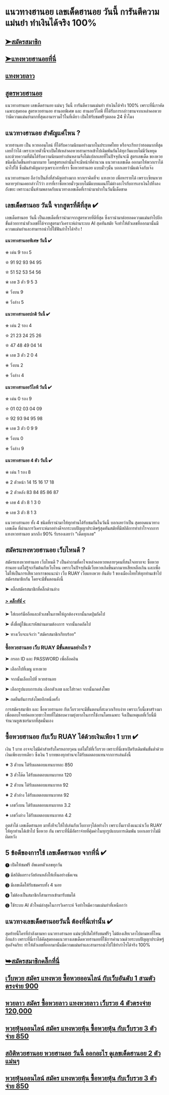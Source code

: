 # แนวทางฮานอย เลขเด็ดฮานอย วันนี้ การันตีความแม่นยำ ทำเงินได้จริง 100%
 
## [➤สมัครสมาชิก](https://www.ruay.org/register/af/1291/Seo1291002)
 
## [➤แทงหวยฮานอยที่นี่](https://www.ruay.org/register/af/1291/Seo1291002)
 
## [แทงหวยลาว](https://ruaygod.com/%e0%b8%ab%e0%b8%a7%e0%b8%a2%e0%b8%a5%e0%b8%b2%e0%b8%a7/)

## [สูตรหวยฮานอย](https://ruaygod.com/%e0%b8%aa%e0%b8%b9%e0%b8%95%e0%b8%a3%e0%b8%ab%e0%b8%a7%e0%b8%a2%e0%b8%ae%e0%b8%b2%e0%b8%99%e0%b8%ad%e0%b8%a2/)
 
แนวทางฮานอย เลขเด็ดฮานอย แม่นๆ วันนี้ การันตีความแม่นยำ ทำเงินได้จริง 100% เพราะที่นี่เราคัดเฉพาะสุดยอด สูตรหวยฮานอย ฮานอยพิเศษ และ ฮานอยวีไอพี ที่ได้รับการกล่าวขานจากเหล่าคอหวยว่ามีความแม่นยำมากที่สุดเอามารวมไว้ในที่เดียว เปิดให้รับชมฟรีๆตลอด 24 ชั่วโมง
 
## แนวทางฮานอย สำคัญแค่ไหน ?
 
หวยฮานอย เป็น หวยออนไลน์ ที่ได้รับความนิยมอย่างมากในประเทศไทย หรือจะเรียกว่าฮอตมากที่สุดเลยก็ว่าได้ เพราะหวยตัวนี้จะเปิดให้เหล่าคอหวยสามารถเข้าไปเดิมพันกันได้ทุกวันแบบไม่มีวันหยุด และด้วยความที่มันได้รับความนิยมอย่างล้นหลามจึงไม่แปลกเลยที่ในปัจจุบันจะมี สูตรเลขเด็ด ของหวยชนิดนี้เกิดขึ้นอย่างมากมาย โดยสูตรเหล่านั้นก็จะมีหน้าที่คำนวณ แนวทางเลขเด็ด ออกมาให้พวกเราได้นำไปใช้ ซึ่งมันสำคัญมากๆเพราะการที่เรา ซื้อหวยฮานอย แบบมั่วๆนั้น บอกเลยว่ามีแต่เจ๊งกับเจ๊ง

แนวทางฮานอย ถือว่าเป็นสิ่งที่สำคัญอย่างมาก หากเราคิดที่จะ แทงหวย เพื่อหารายได้ เพราะเซียนหวยหลายๆท่านเคยกล่าวไว้ว่า การที่เราซื้อหวยมั่วๆแบบไม่มีแบบแผนก็ไม่ต่างอะไรกับการเอาเงินไปทิ้งลงถังขยะ เพราะฉะนั้นห้ามพลาดกับแนวทางเลขเด็ดที่เรานำมาฝากในวันนี้เด็ดขาด
 
## เลขเด็ดฮานอย วันนี้ จากสูตรที่ดีที่สุด ✔

เลขเด็ดฮานอย วันนี้ เป็นเลขเด็ดที่เรานำมาจากสูตรหวยที่ดีที่สุด ซึ่งเรานำมาต่อยอดความแม่นยำไปอีกขั้นด้วยการนำตัวเลขที่ได้จากสูตรมาวิเคราะห์ผ่านระบบ AI สุดทันสมัย จึงทำให้ตัวเลขที่ออกมานั้นมีความแม่นยำและสามารถนำไปใช้ฟันกำไรได้จริง !

#### แนวทางฮานอยพิเศษ วันนี้ ✔

✮ เด่น 9 รอง 5

✮ 91 92 93 94 95

✮ 51 52 53 54 56

✮ เลข 3 ตัว 9 5 3

✮ วิ่งบน 9

✮ วิ่งล่าง 5

#### แนวทางฮานอยปกติ วันนี้ ✔

✮ เด่น 2 รอง 4

✮ 21 23 24 25 26

✮ 47 48 49 04 14

✮ เลข 3 ตัว 2 0 4

✮ วิ่งบน 2

✮ วิ่งล่าง 4

#### แนวทางฮานอยวีไอพี วันนี้ ✔

✮ เด่น 0 รอง 9

✮ 01 02 03 04 09

✮ 92 93 94 95 98

✮ เลข 3 ตัว 0 9 9

✮ วิ่งบน 0

✮ วิ่งล่าง 9

#### แนวทางฮานอย 4 ตัว วันนี้ ✔

✮ เด่น 1 รอง 8

✮ 2 ตัวหน้า 14 15 16 17 18

✮ 2 ตัวหลัง 83 84 85 86 87

✮ เลข 4 ตัว 8 1 3 0

✮ เลข 3 ตัว 8 1 3

แนวทางฮานอย ทั้ง 4 ชนิดที่เรานำมาให้ทุกท่านได้รับชมกันในวันนี้ บอกเลยว่าเป็น สุดยอดแนวทางเลขเด็ด ที่ผ่านการวิเคราะห์มาอย่างดีจากระบบปัญญาประดิษฐ์สุดทันสมัยที่มีสถิติการทำกำไรจากการ แทงหวยฮานอย มากถึง 90% รับรองเลยว่า "เด็ดทุกเลข"

## สมัครแทงหวยฮานอย เว็บไหนดี ?

สมัครแทงหวยฮานอย เว็บไหนดี ? เป็นคำถามที่คาใจเหล่าคอหวยหลายๆคนที่สนใจอยากจะ ซื้อหวยฮานอย แต่ไม่รู้จะเริ่มต้นกับเว็บไหน เพราะในปัจจุบันมีเว็บหวยเกิดขึ้นมากมายเสียเหลือเกิน และเพื่อไม่ให้เป็นการเสียเวลาเราขอแนะนำ เว็บ RUAY เว็บแทงหวย อันดับ 1 ของเมืองไทยให้ทุกท่านเข้าไปสมัครสมาชิกกัน โดยจะมีขั้นตอนดังนี้
 
➤ คลิ๊กสมัครสมาชิกที่คลิ๊กด้านล่าง

##### [> คลิ๊กที่นี่ < ](https://www.ruay.org/register/af/1291/Seo1291002)

➤ ใส่เบอร์มือถือและตัวเลขในภาพให้ถูกต้องจากนั้นกดปุ่มถัดไป

➤ ตั้งชื่อผู้ใช้และรหัสผ่านตามต้องการ จากนั้นกดถัดไป

➤ ทางเว็บจะแจ้งว่า "สมัครสมาชิกเรียบร้อย"

### ซื้อหวยฮานอย เว็บ RUAY มีขั้นตอนอย่างไร ?

➤ กรอก ID และ PASSWORD เพื่อล็อคอิน

➤ เลือกไปที่เมนู แทงหวย

➤ จากนั้นเลือกไปที่ หวยฮานอย

➤ เลือกรูปแบบการเล่น เลือกตัวเลข และใส่ราคา จากนั้นกดส่งโพย

➤ กดยืนยันการส่งโพยอีกหนึ่งครั้ง

การสมัครสมาชิก และ ซื้อหวยฮานอย กับเว็บรวยจะมีขั้นตอนที่สะดวกเรียบง่าย เพราะเว็บนี้เขาสร้างมาเพื่อตอบโจทย์คอหวยชาวไทยที่ไม่ชอบความยุ่งยากในการใช้งานโดยเฉพาะ จึงเป็นเหตุผลที่เว็บนี้มีจำนวนยูสเซอร์มากที่สุดนั่นเอง
 
## ซื้อหวยฮานอย กับเว็บ RUAY ได้ด้วยเงินเพียง 1 บาท ✔

เงิน 1 บาท อาจจะไม่มีค่าสำหรับใครหลายๆคน แต่ไม่ใช่ที่เว็บรวย เพราะที่นี่เขาเปิดรับเดิมพันขั้นต่ำด้วยเงินเพียงบาทเดียว ซึ่งเงิน 1 บาทของทุกท่านจะได้รับผลตอบแทนจากการเล่นดังนี้

✦ 3 ตัวบน ได้รับผลตอบแทนบาทละ 850

✦ 3 ตัวโต๊ด ได้รับผลตอบแทนบาทล 120

✦ 2 ตัวบน ได้รับผลตอบแทนบาทล 92

✦ 2 ตัวล่าง ได้รับผลตอบแทนบาทล 92

✦ เลขวิ่งบน ได้รับผลตอบแทนบาทล 3.2

✦ เลขวิ่งล่าง ได้รับผลตอบแทนบาทล 4.2

อุตส่าได้ เลขเด็ดฮานอย มาทั้งทีจะให้ไปเล่นกับเว็บกากๆได้อย่างไร เพราะงั้นเราถึงแนะนำเว็บ RUAY ให้ทุกท่านได้เข้าไป ซื้อหวย กัน เพราะที่นี่มีอัตราจ่ายที่คุ้มค่าในทุกรูปแบบการเดิมพัน บอกเลยว่าไม่มีผิดหวัง
 
## 5 ข้อดีของการใช้ เลขเด็ดฮานอย จากที่นี่ ✔
 
➊ เปิดให้ชมฟรี อัพเดทตัวเลขทุกวัน

➋ มีสถิติผลรางวัลย้อนหลังให้เห็นอย่างชัดเจน

➌ มีเลขเด็ดให้รับชมครบทั้ง 4 นอย

➍ ไม่ต้องเป็นสมาชิกก็สามารถเข้ามารับชมได้

➎ ใช้ระบบ AI ตัวใหม่ล่าสุดในการวิเคราะห์ จึงทำใหมีความแม่นยำที่เหนือกว่า
 
## แนวทางเลขเด็ดฮานอยวันนี้ ต้องที่นี่เท่านั้น ✔

สุดท้ายนี้ใครที่กำลังตามหา แนวทางฮานอย แม่นๆที่เปิดให้รับชมฟรีๆ ไม่ต้องเสียเวลาไปตามหาที่ไหนอีกแล้ว เพราะที่นี่เราได้คัดสุดยอดแนวทางเลขเด็ดหวยฮานอยที่ใช้การคำนวณด้วยระบบปัญญาประดิษฐ์สุดอัจฉริยะ ทำให้ตัวเลขที่ออกมานั้นมีความแม่นยำและสามารถนำไปใช้ทำกำไรได้จริง 100%

## [➥สมัครสมาชิกคลิ๊กที่นี่ ](https://www.ruay.org/register/af/1291/Seo1291002)

## [เว็บหวย สมัคร แทงหวย ซื้อหวยออนไลน์ กับเว็บอันดับ 1 สามตัวตรงจ่าย 900](https://atom.io/themes/%E0%B9%80%E0%B8%A7%E0%B9%87%E0%B8%9A%E0%B8%AB%E0%B8%A7%E0%B8%A2%20%E0%B8%AA%E0%B8%A1%E0%B8%B1%E0%B8%84%E0%B8%A3%20%E0%B9%81%E0%B8%97%E0%B8%87%E0%B8%AB%E0%B8%A7%E0%B8%A2%20%E0%B8%8B%E0%B8%B7%E0%B9%89%E0%B8%AD%E0%B8%AB%E0%B8%A7%E0%B8%A2%E0%B8%AD%E0%B8%AD%E0%B8%99%E0%B9%84%E0%B8%A5%E0%B8%99%E0%B9%8C%20%E0%B8%81%E0%B8%B1%E0%B8%9A%E0%B9%80%E0%B8%A7%E0%B9%87%E0%B8%9A%E0%B8%AD%E0%B8%B1%E0%B8%99%E0%B8%94%E0%B8%B1%E0%B8%9A%201%20%E0%B8%AA%E0%B8%B2%E0%B8%A1%E0%B8%95%E0%B8%B1%E0%B8%A7%E0%B8%95%E0%B8%A3%E0%B8%87%E0%B8%88%E0%B9%88%E0%B8%B2%E0%B8%A2%20900)

## [หวยลาว สมัคร ซื้อหวยลาว แทงหวยลาว เว็บรวย 4 ตัวตรงจ่าย 120,000](https://atom.io/themes/%E0%B8%AB%E0%B8%A7%E0%B8%A2%E0%B8%A5%E0%B8%B2%E0%B8%A7%20%E0%B8%AA%E0%B8%A1%E0%B8%B1%E0%B8%84%E0%B8%A3%20%E0%B8%8B%E0%B8%B7%E0%B9%89%E0%B8%AD%E0%B8%AB%E0%B8%A7%E0%B8%A2%E0%B8%A5%E0%B8%B2%E0%B8%A7%20%E0%B9%81%E0%B8%97%E0%B8%87%E0%B8%AB%E0%B8%A7%E0%B8%A2%E0%B8%A5%E0%B8%B2%E0%B8%A7%20%E0%B9%80%E0%B8%A7%E0%B9%87%E0%B8%9A%E0%B8%A3%E0%B8%A7%E0%B8%A2%204%20%E0%B8%95%E0%B8%B1%E0%B8%A7%E0%B8%95%E0%B8%A3%E0%B8%87%E0%B8%88%E0%B9%88%E0%B8%B2%E0%B8%A2%20120,000)

## [หวยหุ้นออนไลน์ สมัคร แทงหวยหุ้น ซื้อหวยหุ้น กับเว็บรวย 3 ตัวจ่าย 850](https://atom.io/packages/%E0%B8%AB%E0%B8%A7%E0%B8%A2%E0%B8%AB%E0%B8%B8%E0%B9%89%E0%B8%99%E0%B8%AD%E0%B8%AD%E0%B8%99%E0%B9%84%E0%B8%A5%E0%B8%99%E0%B9%8C%20%E0%B8%AA%E0%B8%A1%E0%B8%B1%E0%B8%84%E0%B8%A3%20%E0%B9%81%E0%B8%97%E0%B8%87%E0%B8%AB%E0%B8%A7%E0%B8%A2%E0%B8%AB%E0%B8%B8%E0%B9%89%E0%B8%99%20%E0%B8%8B%E0%B8%B7%E0%B9%89%E0%B8%AD%E0%B8%AB%E0%B8%A7%E0%B8%A2%E0%B8%AB%E0%B8%B8%E0%B9%89%E0%B8%99%20%E0%B8%81%E0%B8%B1%E0%B8%9A%E0%B9%80%E0%B8%A7%E0%B9%87%E0%B8%9A%E0%B8%A3%E0%B8%A7%E0%B8%A2%203%20%E0%B8%95%E0%B8%B1%E0%B8%A7%E0%B8%88%E0%B9%88%E0%B8%B2%E0%B8%A2%20850)

## [สถิติหวยฮานอย หวยฮานอย วันนี้ ออกอะไร ดูเลขเด็ดฮานอย 2 ตัวแม่นๆ ](https://atom.io/packages/%E0%B8%AA%E0%B8%96%E0%B8%B4%E0%B8%95%E0%B8%B4%E0%B8%AB%E0%B8%A7%E0%B8%A2%E0%B8%AE%E0%B8%B2%E0%B8%99%E0%B8%AD%E0%B8%A2%20%E0%B8%AB%E0%B8%A7%E0%B8%A2%E0%B8%AE%E0%B8%B2%E0%B8%99%E0%B8%AD%E0%B8%A2%20%E0%B8%A7%E0%B8%B1%E0%B8%99%E0%B8%99%E0%B8%B5%E0%B9%89%20%E0%B8%AD%E0%B8%AD%E0%B8%81%E0%B8%AD%E0%B8%B0%E0%B9%84%E0%B8%A3%20%E0%B8%94%E0%B8%B9%E0%B9%80%E0%B8%A5%E0%B8%82%E0%B9%80%E0%B8%94%E0%B9%87%E0%B8%94%E0%B8%AE%E0%B8%B2%E0%B8%99%E0%B8%AD%E0%B8%A2%202%20%E0%B8%95%E0%B8%B1%E0%B8%A7%E0%B9%81%E0%B8%A1%E0%B9%88%E0%B8%99%E0%B9%86)

## [หวยหุ้นออนไลน์ สมัคร แทงหวยหุ้น ซื้อหวยหุ้น กับเว็บรวย 3 ตัวจ่าย 850 ](https://atom.io/packages/%E0%B8%AB%E0%B8%A7%E0%B8%A2%E0%B8%AB%E0%B8%B8%E0%B9%89%E0%B8%99%E0%B8%AD%E0%B8%AD%E0%B8%99%E0%B9%84%E0%B8%A5%E0%B8%99%E0%B9%8C%20%E0%B8%AA%E0%B8%A1%E0%B8%B1%E0%B8%84%E0%B8%A3%20%E0%B9%81%E0%B8%97%E0%B8%87%E0%B8%AB%E0%B8%A7%E0%B8%A2%E0%B8%AB%E0%B8%B8%E0%B9%89%E0%B8%99%20%E0%B8%8B%E0%B8%B7%E0%B9%89%E0%B8%AD%E0%B8%AB%E0%B8%A7%E0%B8%A2%E0%B8%AB%E0%B8%B8%E0%B9%89%E0%B8%99%20%E0%B8%81%E0%B8%B1%E0%B8%9A%E0%B9%80%E0%B8%A7%E0%B9%87%E0%B8%9A%E0%B8%A3%E0%B8%A7%E0%B8%A2%203%20%E0%B8%95%E0%B8%B1%E0%B8%A7%E0%B8%88%E0%B9%88%E0%B8%B2%E0%B8%A2%20850)
